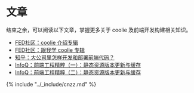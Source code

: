 # 文章

结束之余，可以阅读以下文章，掌握更多关于 coolie 及前端开发构建相关知识。

- [FED社区：coolie 介绍专辑](http://frontenddev.org/column/introduce-coolie/)
- [FED社区：跟我学 coolie 专辑](http://frontenddev.org/column/follow-me-coolie/)
- [知乎：大公司里怎样开发和部署前端代码？](http://www.zhihu.com/question/20790576)
- [InfoQ：前端工程精粹（一）：静态资源版本更新与缓存](http://www.infoq.com/cn/articles/front-end-engineering-and-performance-optimization-part1)
- [InfoQ：前端工程精粹（二）：静态资源版本更新与缓存](http://www.infoq.com/cn/articles/front-end-engineering-and-performance-optimization-part2)

{% include "../_include/cnzz.md" %}